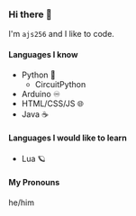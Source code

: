 ### Hi there 👋
I'm `ajs256` and I like to code.

#### Languages I know
* Python 🐍
  * CircuitPython
* Arduino ♾️
* HTML/CSS/JS 🌐
* Java ☕️

#### Languages I would like to learn
* Lua 🪐


#### My Pronouns
he/him
<!--
- 🔭 I’m currently working on ...
- 🌱 I’m currently learning ...
- 👯 I’m looking to collaborate on ...
- 🤔 I’m looking for help with ...
- 💬 Ask me about ...
- 📫 How to reach me: ...
- 😄 Pronouns: ...
- ⚡ Fun fact: ...
-->

